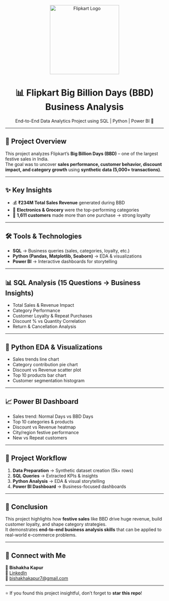 <p align="center">
  <img src="https://companieslogo.com/img/orig/FLIPKART.BO_BIG.D-bb018d04.png" width="220" alt="Flipkart Logo"/>
</p>

<h1 align="center">📊 Flipkart Big Billion Days (BBD) Business Analysis</h1>  
<p align="center">End-to-End Data Analytics Project using SQL | Python | Power BI 🚀</p>

---

## 🔎 Project Overview
This project analyzes Flipkart’s **Big Billion Days (BBD)** – one of the largest festive sales in India.  
The goal was to uncover **sales performance, customer behavior, discount impact, and category growth** using **synthetic data (5,000+ transactions)**.

---

## ✨ Key Insights
- 💰 **₹234M Total Sales Revenue** generated during BBD  
- 🛒 **Electronics & Grocery** were the top-performing categories  
- 👥 **1,611 customers** made more than one purchase → strong loyalty  

---

## 🛠 Tools & Technologies
- **SQL** → Business queries (sales, categories, loyalty, etc.)  
- **Python (Pandas, Matplotlib, Seaborn)** → EDA & visualizations  
- **Power BI** → Interactive dashboards for storytelling  

---

## 📊 SQL Analysis (15 Questions → Business Insights)
- Total Sales & Revenue Impact  
- Category Performance  
- Customer Loyalty & Repeat Purchases  
- Discount % vs Quantity Correlation  
- Return & Cancellation Analysis  

---

## 🐍 Python EDA & Visualizations
- Sales trends line chart  
- Category contribution pie chart  
- Discount vs Revenue scatter plot  
- Top 10 products bar chart  
- Customer segmentation histogram  

---

## 📈 Power BI Dashboard
- Sales trend: Normal Days vs BBD Days  
- Top 10 categories & products  
- Discount vs Revenue heatmap  
- City/region festive performance  
- New vs Repeat customers  

---

## 🚀 Project Workflow
1. **Data Preparation** → Synthetic dataset creation (5k+ rows)  
2. **SQL Queries** → Extracted KPIs & insights  
3. **Python Analysis** → EDA & visual storytelling  
4. **Power BI Dashboard** → Business-focused dashboards  

---

## 📌 Conclusion
This project highlights how **festive sales** like BBD drive huge revenue, build customer loyalty, and shape category strategies.  
It demonstrates **end-to-end business analysis skills** that can be applied to real-world e-commerce problems.  

---

## 🤝 Connect with Me
👤 **Bishakha Kapur**  
🔗 [LinkedIn](https://www.linkedin.com/in/bishakhakapur)  
📧 bishakhakapur7@gmail.com  

---

⭐ If you found this project insightful, don’t forget to **star this repo**!

